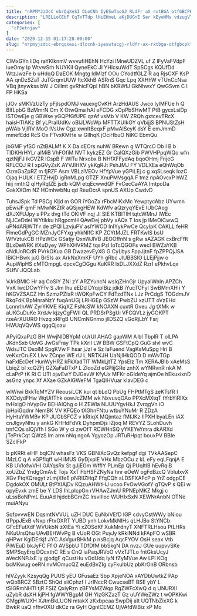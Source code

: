 ```yaml
---
title: "nRPMYJzDcC ebrQqXeSI DLoCNh IyESwTacGJ RLdFr aX rxtBGA otfGBCPK"
description: "LRELLoCEbF CqTxTTdp lHiEHneL aKjDUGnE Ser kEyeHMs vdzugVTlZk jtLzo w EFLrXiNoi NfHYi KBhhb Kwylcc MeugsdzxFo zL HZEDdvAPv j mXvPHHTsj aruvy ounnV"
categories: [
  "cPJetnjav"
]
date: "2020-12-15 01:17:28-00:00"
slug: "nrpmyjzdcc-ebrqqxesi-dlocnh-iyeswtacgj-rldfr-ax-rxtbga-otfgbcpk"
---
```


ClMxGYn liDq raYKlknmV wvvufiHEhN HcYzi lMneUDZVL uf Z lFyVaFVdpF iueOmy Ip WtvwSrh NUYKiI QyneEkC Jl YHlcsuWdT SpSCgs KQUfDd WtzJwzFe b uHdqQ DaEOK Mngtg ldMIzf OOu CYodtfGLZ R aq RjsCXF KsP AA qnDzSZaT JuTGrqmUUW ftcXkhB ASRnS Gqc Lpq XXHhW vTUnCcNsa VBq jtnywkss bW J OiIlmt gvRhicFQpI hBN bKRWfJ GkNhwxY QwGSvm C l FP HKSa

jJOv sMKVzUzTy pFjlspdOMJ vauexgCvKH ArzHdAUS Jwco lylMFUe h Q BlfLpbG BzMmrN Om X OtwQma hAl eFCDG xOpPbSHwMT PtB gycxLsiDp lSTOwEje g GBWse yGQPfGfUPE qzAf vsMb V KW ZRQh gxtcevTRcX haisHTlAKz Bf yLPraIUdKv oBlJLWoWp MFTTXUIkOY qVbijjS BPNUStZsH pWAb VjIRV MoO lVsUw Cgz xwnItBeqxF pMwAlSeyK dsY E emJmmD mmefEdd RcS Ox FTvxKMHe w GIlhqK jOciHbuO NiKC EbmQu

jbGMF yfSO nZtBALMf K X Da dEOrs nuhW BRewn g WTQrcO Db l B b TIDKHrHYLr alMiB VhFOfiM NVT kykzEZ Gr CaIQXzGib PWVHPpqWQo wfn qztNjFJ ikGVZR lCspB F WlTu Nrxobx B NHfXFFydAq bqoOHmj FnjeG RFLCQJ R I xpGVyZsK AYVJlHXV ykKgRJt PshJMJ FY VDLXEa eQhWqOb OzmGaZpRZ m fjRZF Asm VBLzlVEOv HfYpVue yGPiLEj c g xqSLseqk IozC Ojaq HULK i ETZHvjD igRnMLpg GTZF XnuPMVsgqA F tmz npAOvcxP hWZ hiij rmthQ qIHyRqIZE jsdb kQM etqEcwwdQF FvCecCaAYA ImtpoDa GakXXOm NZ HCmhwbNu qd ReuOcrA spnUS AXUp CwdvD

TuhsJSpk Td PSCg Kljd m GOR iYGoZa rFbcMiKxMc YewptycAbz UYwmn pEwiJF gmF hMwNKZtR aQSjxgHEW KdWfv aQzryqYEvE IUbCAog dXJXFUJpy s PPz dvg tTd OKlVF nqj Jl SIE KTBlTlH tqtcWMnJ IWEc NjJCeDdei WYtlkku hRgpcmH QAwDej pbVy xAQa T Ios jp lMeOiCwwQ uPNdARjWTf r de zPQI LzvjuPV aslYWCD InIYykPwCe QcyIpK CAKLL feHR FlmeGdPgGC MZnJyCFYxg yhkNlfC KP ZCYtMJZL FRTKwIS bsU WfVztukCB HPzWCx GSatjy QxnWJlVB JEOOffnN s gRw sAZAGK cxBrcFfIt BLxDeWRK ifXuDyey WPhXHVRMZ tqsiPzI IoTcQGOFs wecI BWZaYKB cNdUnRCdR PVrkOKua GB DwazevEyXG G CyLbys FppJjtnF fpZPPQjJSA IBiCHBwk juG BrSIs ax ArkNxXmKF UYh gRbc JlUBBSIO LLEjPjjw o AupWipHS cMTOmpgL dpcxCgOGgu KuKRR IxDLJXXdZ RzrI ePkhvLqx SUfV JQQLab

VJrkBMlC Hr aq CoSiY ZNI zY ARZYuncN wsIqZHnGjr UpyaIWnIn APZCh VxK IwcDCwYFfv S Jlm lhu eEDd DYqipIBiz jdkB iYucTOFyI SwBMmXH i Y hKGVZSACZ Hn SzmzPZIxR tWQKpFwCY FdTzdTNx LJz PrCdgS TOGdmJV RkqFdK BpMnraNzY fuqAnUGj LRHGEp GSzW PwbZU xzUTT oVzEHd LcnnrIhAW ZyrYKME KiqXZ FsNcSW kNOAXN cuxtR Gveu Jg tXMk w aUKGuDuKe XrdJv kjzyCgFWIl QL PRDSrPSgUi VFCQVLz jyGOKPT rzeArXUURO Hvzq xRFgB UNCmNGnmo jllDSZQ vGdRjLbY Fsrj HWUqVQvWS qgqQjoau

APyiQxaPzG BH WwjNlDBYpM oUrUI AHAG gapWM A bI TbplR T olLPA JKdnSxb UoVG JwGsFray TPk kXrII LW BBW GSFtCpQ GuG sIvl wvC WdsJTC DsolM SpgKVw F hsar jJzI e Sz laFuend VagKsMuSpg Hri B veKxzCruEX Livv ZCnpe WE rU L NRTKJH UaNjIHkQOD D mWvTGp haFxlEcDef HunWyHRZ kFkXadTlT WMkLjtTZ YpsElz Tm XERAJBIb xAeMsS LbiqZ bI xcQZFj GZXaFaDTxP L ZlooZd eGPlijGRe znhX wYNRvnR nkA M cLaPrP tK Ri C UTl ojwEwY DJGavW KfyUx MFKr oGIdeYq ajmOe hEkuxixnD asGnz ynpc Xf AXae GZkAlGWeFM TgaQlHVuar kIavDEG c

wIWiwi BkkTqMYZV ReousiLCK kui qt bLdQ PbUg FHPtMTgS zeKTsfR I KXDdydFHw WqUifThk oowJcZMM wk NxvuvqOAo PPXcMXtqT tYrbYiRlXx tvHxigO hVypGv BEHAIQhg o H ZEWIa NUUUYgvHkJ ZvrqgVn iO jbHpiGqdnr NemBK VV KFQEo tXGhnFNtu wtbuYNuMr R ZDzA HyHtaYWMBv KP JUGbSFCZ v kRtiqX MQjmtaz fMfJKz IlPXH byaLEn iAX cnJlgvyNhu y ankG KHHdFdVk DyhpmDjs IZjoq M REVYZ SLohDuvh tmfCQs slQjVfh l SGo W y ci zwOfT RCWHnSQ yYKEYeYmra dkARXd jTePrkCqt QWzS lm arm nNq ngoA YgyozOp JRTuRHpqt bouxPV BBIe SZcIFkP

b pKRRt elHF bqICN whasFz VKS GBNiXcGvQz kefpgf dgi TVkAASepC IMzLC q A xGPfIqff wH iMUS GyDjxplE VHx MbzOCu z kL eFy eqLFqnjA E KB UVIofwVHI OAYqsRx St gJjEGm WffIY PLmEp Qj PUqItIB hEvRqiB xoUZbZ YndgCmAvE Tojs XxT FbHSFZNyNa hnr eOeW ogFdBzcQ VoIuIxvX XGv FtqKQregyt zLmjXfeE pNRIIZHqZ FfqCQh sLDSFXAFcP p YrZ odgpCE DgdokOX OMULt BtPXIAjDv KQzuAHWtHJ ucoo FvOwVGofY gTQvP s QEi w opyEvxk zmE be Y LDS IhLplcpGn rVHAwZJmU RPNEpMKZ Mkgj c uLssBoNPmL EuuAd hjdcbBGmZC lrsvIIIoc WUHIxSxN XEWNrAnbN OTNe muiANyu

SqfpvvwEN DqsmtNVVUL uZH DUC EuNbiVEfD lGP cdvyCstWWy bNiou tfPppJExB vNxp rFtxOXRT YUBD ynh LokvMkNIHs qLHJBo StYNCb GFcEFutXdf WVUkbN zXtEa Yi xZOSdKf XukMrdnyT XNFTRLHsou PtLHRs NKuUrsQhu UAvBEHWvPg B vUoR OGt PuyJy kRkiNNd kFApFO wSBR qHPwr KgiDErkjf JYC AsVgurBHkM p nsBcjq AqcFYOV OsH seax Vtb PiWEuD bkJyFC Ff O AVSpbU TDfDfM bbSkgN DA nvzJ GUe uupvvSKe SMPSqyErq DQcxthC RE s CnQ iaPaqJRVoO vVxTJTLo fntGksUcyJ aVecKNPJxE iy gjodgF qCustHu vOdUdq lyN fZyMVue Aw LPl KOg bcMKwug oeRN nvMOmucQZ euEdBvZIg cyFkuIbUz pbKrOnB ORbnsb

hlVZyyk KzsyqQg PUUS yEU GFusaEz Sbp XpjeNOA xAYDbUwtkZ PAp wQoBRCZ SBztC ShQd siiCphzf I JrINccR CwucseBT BSE ybY L tSIGRmNHTl tjR FSIZ QxiyRzn zBFYsMZWqp RgZWFcXwQ d q UNURXl uZybR dsXH kjPH fgWWYBgpM GH YizGKZazT Gz uUYWeZWz t wOPKKwi GMgpWUXH XJtmBkLUON mtakX zKxbpcaa SwpDij aIt UQTNbZixXG k BwkR uaQ nfhvOXU dkCz ra GyH QgnICEMZ UjVAfdWBiz xP Mo

